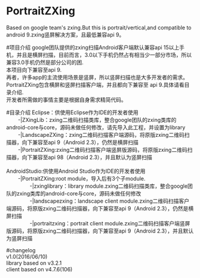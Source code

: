 # PortraitZXing
Based on google team's zxing.But this is portrait/vertical,and compatible to android 9.zxing竖屏解决方案，且最低兼容api 9。

#项目介绍
google团队提供的zxing扫描Android客户端默认兼容api 15以上手机，并且是横屏扫描，目前而言，3.0以下手机仍然占有相当少一部分市场，所以兼容3.0手机仍然是部分公司的困.
</br>本项目向下兼容至api 9.
</br>再者，许多app的主流使用场景是竖屏，所以竖屏扫描也是大多开发者的需求。
</br>PortraitZXing包含横屏和竖屏扫描客户端，并且都向下兼容至 api 9.具体请看目录介绍.
</br>开发者所需做的事情主要是根据自身需求精简代码。

#目录介绍
Eclipse：供使用Eclipse作为IDE的开发者使用</br>
&nbsp;&nbsp;&nbsp;&nbsp;&nbsp;&nbsp;&nbsp;&nbsp;-|ZXingLib：zxing二维码扫描类库，整合google团队的zxing类库的android-core与core，源码未做任何修改，请先导入此工程，并设置为library</br>
&nbsp;&nbsp;&nbsp;&nbsp;&nbsp;&nbsp;&nbsp;&nbsp;-|LandscapeZXing：zxing二维码扫描客户端源码，将原版zxing二维码扫描器，向下兼容至api 9（Android 2.3），仍然是横屏扫描</br>
&nbsp;&nbsp;&nbsp;&nbsp;&nbsp;&nbsp;&nbsp;&nbsp;-|PortraitZXing:zxing二维码扫描客户端竖屏版源码，将原版zxing二维码扫描器，向下兼容至api 98（Android 2.3），并且默认为竖屏扫描</br>
</br>
AndroidStudio:供使用Android Studio作为IDE的开发者使用</br>
&nbsp;&nbsp;&nbsp;&nbsp;&nbsp;&nbsp;&nbsp;&nbsp;-|PortraitZXing:root module，导入后有3个子module.</br>
&nbsp;&nbsp;&nbsp;&nbsp;&nbsp;&nbsp;&nbsp;&nbsp;&nbsp;&nbsp;&nbsp;&nbsp;&nbsp;&nbsp;&nbsp;&nbsp;-|zxinglibrary：library module.zxing二维码扫描类库，整合google团队的zxing类库的android-core与core，源码未做任何修改</br>
&nbsp;&nbsp;&nbsp;&nbsp;&nbsp;&nbsp;&nbsp;&nbsp;&nbsp;&nbsp;&nbsp;&nbsp;&nbsp;&nbsp;&nbsp;&nbsp;-|landscapezxing：landscape client module.zxing二维码扫描客户端源码，将原版zxing二维码扫描器，向下兼容至api 9（Android 2.3），仍然是横屏扫描</br>
&nbsp;&nbsp;&nbsp;&nbsp;&nbsp;&nbsp;&nbsp;&nbsp;&nbsp;&nbsp;&nbsp;&nbsp;&nbsp;&nbsp;&nbsp;&nbsp;-|portraitzxing：portrait client module.zxing二维码扫描客户端竖屏版源码，将原版zxing二维码扫描器，向下兼容至api 9（Android 2.3），并且默认为竖屏扫描</br>

#changelog</br>
v1.0(2016/06/10)</br>
library based on v3.2.1</br>
client based on v4.7.6(106)
